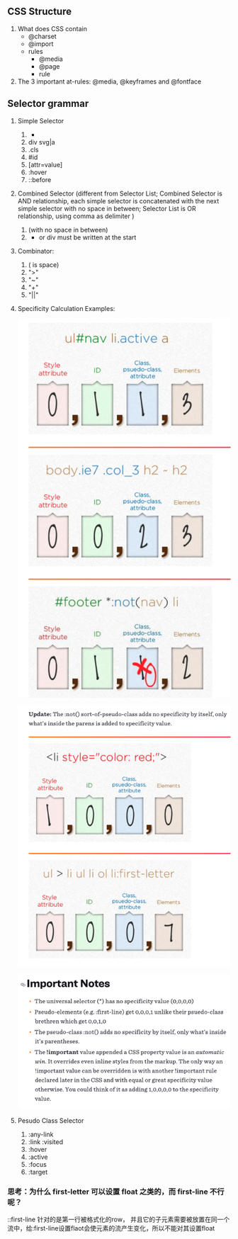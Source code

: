 ## CSS Structure

1. What does CSS contain
    - @charset
    - @import
    - rules
        - @media
        - @page
        - rule
2. The 3 important at-rules: @media, @keyframes and @fontface

## Selector grammar

1. Simple Selector
    1. *
    2. div svg|a
    3. .cls
    4. #id
    5. [attr=value]
    6. :hover
    7. ::before
2. Combined Selector (different from Selector List; Combined Selector is AND relationship, each simple selector is concatenated with the next simple selector with no space in between; Selector List is OR relationship, using comma as delimiter )
    1. <Simple Selector> <Simple Selector> <Simple Selector> (with no space in between)
    2. * or div must be written at the start
3. Combinator:
    1. <Simple Selector> <sp> <Simple Selector> (<sp> is space)
    2. <Simple Selector> ">" <Simple Selector>
    3. <Simple Selector> "~" <Simple Selector>
    4. <Simple Selector> "+" <Simple Selector>
    5. <Simple Selector> "||" <Simple Selector>
4. Specificity Calculation Examples:

    ![css-specificity-examples/css_specificity_example_1.png](css-specificity-examples/css_specificity_example_1.png)

    ![css-specificity-examples/css_specificity_example_2.png](css-specificity-examples/css_specificity_example_2.png)

    ![css-specificity-examples/css_specificity_example_3.png](css-specificity-examples/css_specificity_example_3.png)

5. Pesudo Class Selector
    1. :any-link
    2. :link :visited
    3. :hover
    4. :active
    5. :focus
    6. :target

### **思考：为什么 first-letter 可以设置 float 之类的，而 first-line 不行呢？**

::first-line 针对的是第一行被格式化的row， 并且它的子元素需要被放置在同一个流中，给:first-line设置flaot会使元素的流产生变化，所以不能对其设置float